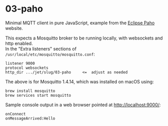 # 03-paho

Minimal MQTT client in pure JavaScript, example from the [Eclipse
Paho](https://www.eclipse.org/paho/clients/js/) website.

This expects a Mosquitto broker to be running locally, with websockets and http
enabled.  
In the "Extra listeners" sections of `/usr/local/etc/mosquitto/mosquitto.conf`:

    listener 9000
    protocol websockets
    http_dir .../jet/slug/03-paho     <=  adjust as needed

The above is for Mosquitto 1.4.14, which was installed on macOS using:

    brew install mosquitto
    brew services start mosquitto

Sample console output in a web browser pointed at <http://localhost:9000/>:

    onConnect
    onMessageArrived:Hello
